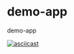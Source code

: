 # demo-app
demo-app


[![asciicast](https://asciinema.org/a/onZWCW6DZVmoERruba6ggpfGO.svg)](https://asciinema.org/a/onZWCW6DZVmoERruba6ggpfGO)
